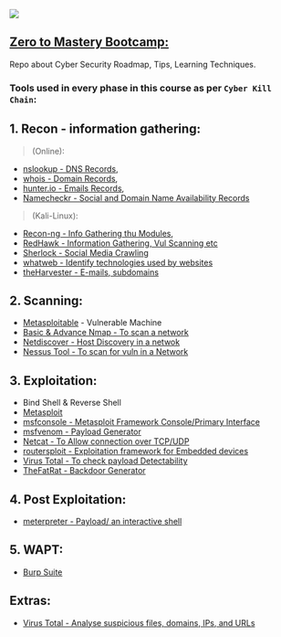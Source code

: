 ![](https://img.shields.io/badge/ZtoM-BootCamp-purple)

## [Zero to Mastery Bootcamp:](https://www.udemy.com/course/complete-ethical-hacking-bootcamp-zero-to-mastery/)
Repo about Cyber Security Roadmap, Tips, Learning Techniques.

### Tools used in every phase in this course as per `Cyber Kill Chain`:
## 1. Recon - information gathering:
> (Online):
- [nslookup - DNS Records](https://www.nslookup.io/),
- [whois - Domain Records](https://www.whois.com/),
- [hunter.io - Emails Records](https://hunter.io/),
- [Namecheckr - Social and Domain Name Availability Records](https://www.namecheckr.com/)
  
> (Kali-Linux):
- [Recon-ng - Info Gathering thu Modules](https://github.com/lanmaster53/recon-ng),
- [RedHawk - Information Gathering, Vul Scanning etc](https://github.com/Tuhinshubhra/RED_HAWK)
- [Sherlock - Social Media Crawling](https://github.com/sherlock-project/sherlock)
- [whatweb - Identify technologies used by websites](https://www.kali.org/tools/whatweb/)
- [theHarvester - E-mails, subdomains](https://github.com/laramies/theHarvester)

## 2. Scanning:
- [Metasploitable](https://information.rapid7.com/download-metasploitable-2017.html?LS=1631875&CS=web) - Vulnerable Machine
- [Basic & Advance Nmap - To scan a network](https://nmap.org/)
- [Netdiscover - Host Discovery in a netwok](https://www.kali.org/tools/netdiscover/)
- [Nessus Tool -  To scan for vuln in a Network](https://www.tenable.com/products/nessus/nessus-essentials)

## 3. Exploitation:
- Bind Shell & Reverse Shell
- [Metasploit](https://github.com/IOxCyber/CyberEssentials/tree/b4a09645eda1c79584c7e97d07dd9d5263d84689/Security-Tools/Metasploit)
- [msfconsole - Metasploit Framework Console/Primary Interface](https://www.metasploit.com/)
- [msfvenom - Payload Generator](https://docs.metasploit.com/docs/using-metasploit/basics/how-to-use-msfvenom.html)
- [Netcat - To Allow connection over TCP/UDP](https://www.kali.org/tools/netcat/)
- [routersploit - Exploitation framework for Embedded devices](https://github.com/threat9/routersploit)
- [Virus Total - To check payload Detectability](https://www.virustotal.com/gui/home/upload)
- [TheFatRat - Backdoor Generator](https://github.com/screetsec/TheFatRat)

## 4. Post Exploitation:
- [meterpreter - Payload/ an interactive shell](https://www.offsec.com/metasploit-unleashed/meterpreter-basics/)


## 5. WAPT:
- [Burp Suite]()

## Extras:
- [Virus Total - Analyse suspicious files, domains, IPs, and URLs](https://www.virustotal.com/gui/home/upload)




